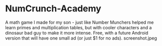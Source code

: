 # NumCrunch-Academy
A math game I made for my son - just like Number Munchers helped me learn primes and multiplication tables, but with cooler characters and a dinosaur bad guy to make it more intense. Free, with a future Android version that will have one small ad (or just $1 for no ads).
screenshot.jpeg
